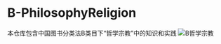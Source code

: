 # B-PhilosophyReligion
本仓库包含中国图书分类法B类目下“哲学宗教”中的知识和实践
![B哲学宗教](https://github.com/gaochaoqwe/B-PhilosophyReligion/assets/50293201/570ccbb1-74c4-4416-8470-7d88febe3ec1)
